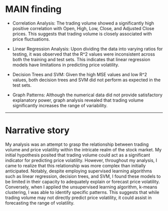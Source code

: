 # MAIN finding
* Correlation Analysis: The trading volume showed a significantly high positive correlation with Open, High, Low, Close, and Adjusted Close prices. This suggests that trading volume is closely associated with price fluctuations.

* Linear Regression Analysis: Upon dividing the data into varying ratios for testing, it was observed that the R^2 values were inconsistent across both the training and test sets. This indicates that linear regression models have limitations in predicting price volatility.

* Decision Trees and SVM: Given the high MSE values and low R^2 values, both decision trees and SVM did not perform as expected in the test sets.

* Graph Patterns: Although the numerical data did not provide satisfactory explanatory power, graph analysis revealed that trading volume significantly increases the range of variability.

------
# Narrative story

My analysis was an attempt to grasp the relationship between trading volume and price volatility within the intricate realm of the stock market. My initial hypothesis posited that trading volume could act as a significant indicator for predicting price volatility. However, throughout my analysis, I came to realize that this relationship was more complex than initially anticipated. Notably, despite employing supervised learning algorithms such as linear regression, decision trees, and SVM, I found these models to be limited in their capacity to adequately explain or forecast price volatility. Conversely, when I applied the unsupervised learning algorithm, k-means clustering, I was able to identify specific patterns. This suggests that while trading volume may not directly predict price volatility, it could assist in forecasting the range of volatility.